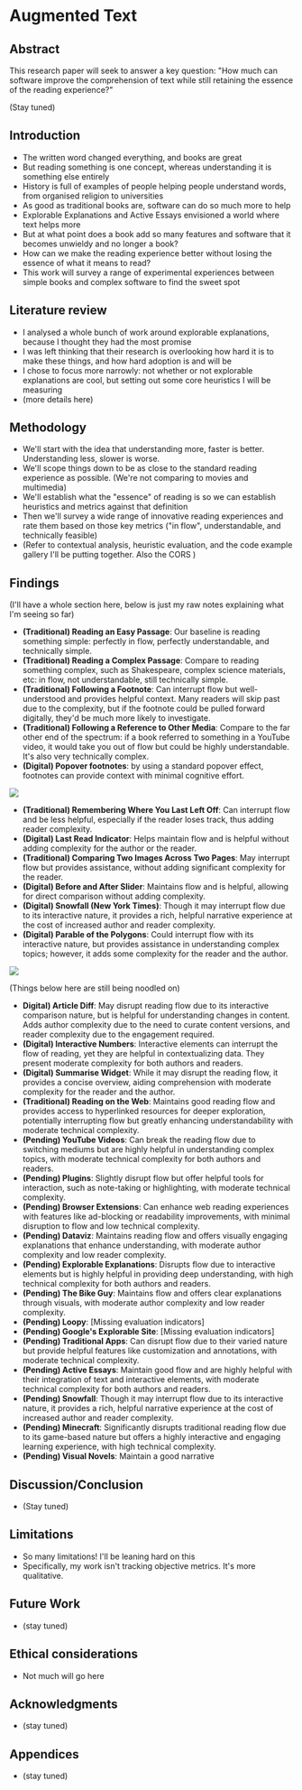 # Augmented Text

## Abstract

This research paper will seek to answer a key question: "How much can software improve the comprehension of text while still retaining the essence of the reading experience?"

(Stay tuned)
## Introduction

- The written word changed everything, and books are great
- But reading something is one concept, whereas understanding it is something else entirely
- History is full of examples of people helping people understand words, from organised religion to universities
- As good as traditional books are, software can do so much more to help
- Explorable Explanations and Active Essays envisioned a world where text helps more
- But at what point does a book add so many features and software that it becomes unwieldy and no longer a book?
- How can we make the reading experience better without losing the essence of what it means to read?
- This work will survey a range of experimental experiences between simple books and complex software to find the sweet spot

## Literature review

- I analysed a whole bunch of work around explorable explanations, because I thought they had the most promise
- I was left thinking that their research is overlooking how hard it is to make these things, and how hard adoption is and will be
- I chose to focus more narrowly: not whether or not explorable explanations are cool, but setting out some core heuristics I will be measuring
- (more details here)

## Methodology

- We'll start with the idea that understanding more, faster is better. Understanding less, slower is worse.
- We'll scope things down to be as close to the standard reading experience as possible. (We're not comparing to movies and multimedia)
- We'll establish what the "essence" of reading is so we can establish heuristics and metrics against that definition
- Then we'll survey a wide range of innovative reading experiences and rate them based on those key metrics ("in flow", understandable, and technically feasible)
- (Refer to contextual analysis, heuristic evaluation, and the code example gallery I'll be putting together. Also the CORS )

## Findings

(I'll have a whole section here, below is just my raw notes explaining what I'm seeing so far)

- **(Traditional) Reading an Easy Passage**: Our baseline is reading something simple: perfectly in flow, perfectly understandable, and technically simple.
- **(Traditional) Reading a Complex Passage**: Compare to reading something complex, such as Shakespeare, complex science materials, etc: in flow, not understandable, still technically simple.
- **(Traditional) Following a Footnote**: Can interrupt flow but well-understood and provides helpful context. Many readers will skip past due to the complexity, but if the footnote could be pulled forward digitally, they'd be much more likely to investigate.
- **(Traditional) Following a Reference to Other Media**: Compare to the far other end of the spectrum: if a book referred to something in a YouTube video, it would take you out of flow but could be highly understandable. It's also very technically complex.
- **(Digital) Popover footnotes**: by using a standard popover effect, footnotes can provide context with minimal cognitive effort.

<img src="media/spreadsheet1.png" />

- **(Traditional) Remembering Where You Last Left Off**: Can interrupt flow and be less helpful, especially if the reader loses track, thus adding reader complexity.
- **(Digital) Last Read Indicator**: Helps maintain flow and is helpful without adding complexity for the author or the reader.
- **(Traditional) Comparing Two Images Across Two Pages**: May interrupt flow but provides assistance, without adding significant complexity for the reader.
- **(Digital) Before and After Slider**: Maintains flow and is helpful, allowing for direct comparison without adding complexity.
- **(Digital) Snowfall (New York Times)**: Though it may interrupt flow due to its interactive nature, it provides a rich, helpful narrative experience at the cost of increased author and reader complexity.
- **(Digital) Parable of the Polygons**: Could interrupt flow with its interactive nature, but provides assistance in understanding complex topics; however, it adds some complexity for the reader and the author.

<img src="media/spreadsheet2.png" />

(Things below here are still being noodled on)

- **Digital) Article Diff**: May disrupt reading flow due to its interactive comparison nature, but is helpful for understanding changes in content. Adds author complexity due to the need to curate content versions, and reader complexity due to the engagement required.
- **(Digital) Interactive Numbers**: Interactive elements can interrupt the flow of reading, yet they are helpful in contextualizing data. They present moderate complexity for both authors and readers.
- **(Digital) Summarise Widget**: While it may disrupt the reading flow, it provides a concise overview, aiding comprehension with moderate complexity for the reader and the author.
- **(Traditional) Reading on the Web**: Maintains good reading flow and provides access to hyperlinked resources for deeper exploration, potentially interrupting flow but greatly enhancing understandability with moderate technical complexity.
- **(Pending) YouTube Videos**: Can break the reading flow due to switching mediums but are highly helpful in understanding complex topics, with moderate technical complexity for both authors and readers.
- **(Pending) Plugins**: Slightly disrupt flow but offer helpful tools for interaction, such as note-taking or highlighting, with moderate technical complexity.
- **(Pending) Browser Extensions**: Can enhance web reading experiences with features like ad-blocking or readability improvements, with minimal disruption to flow and low technical complexity.
- **(Pending) Dataviz**: Maintains reading flow and offers visually engaging explanations that enhance understanding, with moderate author complexity and low reader complexity.
- **(Pending) Explorable Explanations**: Disrupts flow due to interactive elements but is highly helpful in providing deep understanding, with high technical complexity for both authors and readers.
- **(Pending) The Bike Guy**: Maintains flow and offers clear explanations through visuals, with moderate author complexity and low reader complexity.
- **(Pending) Loopy**: \[Missing evaluation indicators\]
- **(Pending) Google's Explorable Site**: \[Missing evaluation indicators\]
- **(Pending) Traditional Apps**: Can disrupt flow due to their varied nature but provide helpful features like customization and annotations, with moderate technical complexity.
- **(Pending) Active Essays**: Maintain good flow and are highly helpful with their integration of text and interactive elements, with moderate technical complexity for both authors and readers.
- **(Pending) Snowfall**: Though it may interrupt flow due to its interactive nature, it provides a rich, helpful narrative experience at the cost of increased author and reader complexity.
- **(Pending) Minecraft**: Significantly disrupts traditional reading flow due to its game-based nature but offers a highly interactive and engaging learning experience, with high technical complexity.
- **(Pending) Visual Novels**: Maintain a good narrative

## Discussion/Conclusion

- (Stay tuned)

## Limitations

- So many limitations! I'll be leaning hard on this
- Specifically, my work isn't tracking objective metrics. It's more qualitative.

## Future Work

- (stay tuned)

## Ethical considerations

- Not much will go here

## Acknowledgments

- (stay tuned)

## Appendices

- (stay tuned)
